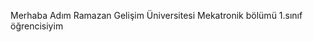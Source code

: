 Merhaba
Adım Ramazan 
Gelişim Üniversitesi Mekatronik bölümü 1.sınıf öğrencisiyim

<!--
**RamazanAliSahin/RamazanAliSahin** is a ✨ _special_ ✨ repository because its `README.md` (this file) appears on your GitHub profile.

Here are some ideas to get you started:

- 🔭 I’m currently working on ...
- 🌱 I’m currently learning ...
- 👯 I’m looking to collaborate on ...
- 🤔 I’m looking for help with ...
- 💬 Ask me about ...
- 📫 How to reach me: ...
- 😄 Pronouns: ...
- ⚡ Fun fact: ...
-->
